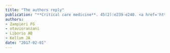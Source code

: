 ```yaml
---
title: "The authors reply"
publication: "**Critical care medicine**. 45(2):e239-e240. <a href='https://doi.org/10.1097/ccm.0000000000002173' target='_blank' rel='noopener noreferrer'>10.1097/ccm.0000000000002173</a>"
authors:
- Zampieri FG
- otavioranzani
- Liborio AB
- Kellum JA
date: "2017-02-01"
---
```

